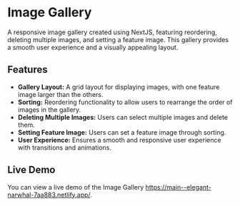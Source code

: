 # Image Gallery

A responsive image gallery created using NextJS, featuring reordering, deleting multiple images, and setting a feature image. This gallery provides a smooth user experience and a visually appealing layout.

## Features

- **Gallery Layout:** A grid layout for displaying images, with one feature image larger than the others.
- **Sorting:** Reordering functionality to allow users to rearrange the order of images in the gallery.
- **Deleting Multiple Images:** Users can select multiple images and delete them.
- **Setting Feature Image:** Users can set a feature image through sorting.
- **User Experience:** Ensures a smooth and responsive user experience with transitions and animations.

## Live Demo

You can view a live demo of the Image Gallery https://main--elegant-narwhal-7aa883.netlify.app/.
